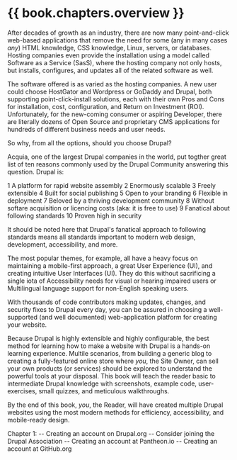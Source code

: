 # {{ book.chapters.overview }}

After decades of growth as an industry, there are now many point-and-click web-based applications that remove the need for some (any in many cases *any*) HTML knowledge, CSS knowledge, Linux, servers, or databases. Hosting companies even provide the installation using a model called Software as a Service (SasS), where the hosting company not only hosts, but installs, configures, and updates all of the related software as well.

The software offered is as varied as the hosting companies. A new user could choose HostGator and Wordpress or GoDaddy and Drupal, both supporting point-click-install solutions, each with their own Pros and Cons for installation, cost, configuration, and Return on Investment (ROI). Unfortunately, for the new-coming consumer or aspiring Developer, there are literally dozens of Open Source and proprietary CMS applications for hundreds of different business needs and user needs.

So why, from all the options, should you choose Drupal?

Acquia, one of the largest Drupal companies in the world, put togther great list of ten reasons commonly used by the Drupal Community answering this question. Drupal is:

1 A platform for rapid website assembly
2 Enormously scalable
3 Freely extensible
4 Built for social publishing
5 Open to your branding
6 Flexible in deployment
7 Beloved by a thriving development community
8 Without softare acquisition or licencing costs (aka: it is free to use)
9 Fanatical about following standards
10 Proven high in security

It should be noted here that Drupal's fanatical approach to following standards means all standards important to modern web design, development, accessibility, and more.

The most popular themes, for example, all have a heavy focus on maintaining a mobile-first approach, a great User Experience (UI), and creating intuitive User Interfaces (UI). They do this without sacrificing a single iota of Accessibility needs for visual or hearing impaired users or Multilingual language support for non-English speaking users.

With thousands of code contributors making updates, changes, and security fixes to Drupal every day, you can be assured in choosing a well-supported (and well documented) web-application platform for creating your website.

Because Drupal is highly extensible and highly configurable, the best method for learning how to make a website with Drupal is a hands-on learning experience. Multile scenarios, from building a generic blog to creating a fully-featured online store where *you*, the Site Owner, can sell your own products (or services) should be explored to understand the powerful tools at your disposal. This book will teach the reader basic to intermediate Drupal knowledge with screenshots, example code, user-exercises, small quizzes, and meticulous walkthroughs.

By the end of this book, *you*, the Reader, will have created multiple Drupal websites using the most modern methods for efficiency, accessibility, and mobile-ready design.


Chapter 1:
  -- Creating an account on Drupal.org
    -- Consider joining the Drupal Association
  -- Creating an account at Pantheon.io
  -- Creating an account at GitHub.org

